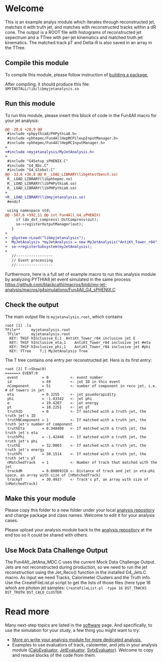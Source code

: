# Welcome

This is an example analys module which iterates through reconstructed jet, matches it with truth jet, and matches with reconstructed tracks within a dR cone.
The output is a ROOT file with histograms of reconstructed jet sepectrum and a TTree with per-jet kinematics and matched truth jet kinematics. 
The matched track pT and Delta-R is also saved in an array in the TTree. 

## Compile this module 

To compile this module, please follow instruction of [building a package](https://wiki.bnl.gov/sPHENIX/index.php/Example_of_using_DST_nodes#Building_a_package), 

After compiling, it should produce this file: `$MYINSTALL/lib/libmyjetanalysis.so`

## Run this module

To run this module, please insert this block of code in the Fun4All macro for your jet analysis:
```diff
@@ -20,6 +20,9 @@
 #include <phpythia8/PHPythia8.h>
 #include <phhepmc/Fun4AllHepMCPileupInputManager.h>
 #include <phhepmc/Fun4AllHepMCInputManager.h>
+
+#include <myjetanalysis/MyJetAnalysis.h>
+
 #include "G4Setup_sPHENIX.C"
 #include "G4_Bbc.C"
 #include "G4_Global.C"
@@ -33,6 +36,8 @@ R__LOAD_LIBRARY(libg4testbench.so)
 R__LOAD_LIBRARY(libphhepmc.so)
 R__LOAD_LIBRARY(libPHPythia6.so)
 R__LOAD_LIBRARY(libPHPythia8.so)
+
+R__LOAD_LIBRARY(libmyjetanalysis.so)
 #endif
 
 using namespace std;
@@ -587,6 +592,11 @@ int Fun4All_G4_sPHENIX(
     if (do_dst_compress) DstCompress(out);
     se->registerOutputManager(out);
   }
+
+  gSystem->Load("libmyjetanalysis");
+  MyJetAnalysis *myJetAnalysis = new MyJetAnalysis("AntiKt_Tower_r04","AntiKt_Truth_r04","myjetanalysis.root");
+  se->registerSubsystem(myJetAnalysis);
+
   //-----------------
   // Event processing
   //-----------------

```
Furthermore, here is a full set of example macro to run this analysis module by analyzing PYTHIA8 jet event simulated in the same process: 
https://github.com/blackcathj/macros/blob/my-jet-analysis/macros/g4simulations/Fun4All_G4_sPHENIX.C

## Check the output

The main output file is `myjetanalysis.root`, which contains
```
root [1] .ls
TFile**		myjetanalysis.root	
 TFile*		myjetanalysis.root	
  KEY: TH1F	hInclusive_E;1	AntiKt_Tower_r04 inclusive jet E
  KEY: TH1F	hInclusive_eta;1	AntiKt_Tower_r04 inclusive jet #eta
  KEY: TH1F	hInclusive_phi;1	AntiKt_Tower_r04 inclusive jet #phi
  KEY: TTree	T;1	MyJetAnalysis Tree
```
The T tree contains one entry per reconstructed jet. Here is its first entry:
```
root [2] T->Show(0)
======> EVENT:0
 event           = 0          <- event number
 id              = 49         <- jet ID in this event
 nComponent      = 51         <- number of component in reco jet, i.e. # of towers in jet
 eta             = 0.3255     <- jet psuedorapidity
 phi             = -1.43342   <- jet phi
 e               = 19.4207    <- jet energy
 pt              = 18.2251    <- jet pT
 truthID         = 0          <- If matched with a truth jet, the truth jet's ID
 truthNComponent = 1          <- If matched with a truth jet, the truth jet's number of component
 truthEta        = 0.348408   <- If matched with a truth jet, the truth jet's eta
 truthPhi        = -1.42448   <- If matched with a truth jet, the truth jet's phi
 truthE          = 32.0003    <- If matched with a truth jet, the truth jet's energy
 truthPt         = 30.1514    <- If matched with a truth jet, the truth jet's pT
 nMatchedTrack   = 1          <- Number of track that matched with the jet
 trackdR         = 0.00869318 <- Distance of track and jet in eta-phi space, an array with size of [nMatchedTrack]
 trackpT         = 30.4937    <- Track's pT, an array with size of [nMatchedTrack]
```

## Make this your module

Please copy this folder to a new folder under your local [analysis repository](https://github.com/sPHENIX-Collaboration/analysis) 
and change package and class names. Welcome to edit it for your analysis cases. 

Please upload your analysis module back to the [analysis repository](https://github.com/sPHENIX-Collaboration/analysis) at the end too so it could be shared with others. 


## Use Mock Data Challenge Output

The Fun4All_JetAna_MDC.C uses the current Mock Data Challenge Output. Jets are not reconstructed during production, so we need to run the jet reconstruction using the Jet_Reco() function in the installed G4_Jets.C macro. As input we need Tracks, Calorimeter Clusters and the Truth info. Use the CreateFileList.pl script to get the lists of those files (here type 16 which are photon jet samples:
`CreateFileList.pl -type 16 DST_TRACKS DST_TRUTH DST_CALO_CLUSTER`

# Read more

Many next-step topics are listed in the [software](https://wiki.bnl.gov/sPHENIX/index.php/Software) page. And specifically, to use the simulation for your study, a few thing you might want to try:

* [More on write your analysis module for more dedicated analysis](https://wiki.bnl.gov/sPHENIX/index.php/Example_of_using_DST_nodes), 
* Examples to use evaluators of track, caloiemter, and jets in your analysis module ([CaloEvaluator](https://www.phenix.bnl.gov/WWW/sPHENIX/doxygen/html/dd/d59/classCaloEvaluator.html), [JetEvaluator](https://www.phenix.bnl.gov/WWW/sPHENIX/doxygen/html/d1/df4/classJetEvaluator.html), [SvtxEvaluator](https://www.phenix.bnl.gov/WWW/sPHENIX/doxygen/html/d6/d11/classSvtxEvaluator.html)). Welcome to copy and resuse blocks of the code from them.
